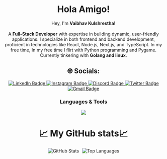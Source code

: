 <div align="center">

# Hola Amigo!

Hey, I'm <strong>Vaibhav Kulshrestha!</strong>
<br><br>
A <strong>Full-Stack Developer</strong> with expertise in building dynamic, user-friendly applications. I specialize in both frontend and backend development, proficient in technologies like React, Node.js, Next.js, and TypeScript. In my free time, In my free time I flirt with Python programming and Pygame. Currently tinkering with <Strong>Golang and linux</strong>.

  ## 🌐 Socials:

<p align="center">
  <a href="https://linkedin.com/in/vaibhav-kulshrestha-053924283">
    <img src="https://img.shields.io/badge/LinkedIn-%230077B5.svg?logo=linkedin&logoColor=white" alt="LinkedIn Badge"/>
  </a>
  <a href="https://instagram.com/Potato_o_0">
    <img src="https://img.shields.io/badge/Instagram-%23E4405F.svg?logo=instagram&logoColor=white" alt="Instagram Badge"/>
  </a>
  <a href="https://discord.com/users/ÂLphA">
    <img src="https://img.shields.io/badge/Discord-%237289DA.svg?logo=discord&logoColor=white" alt="Discord Badge"/>
  </a>
  <a href="https://twitter.com/Vaibhav_1208">
    <img src="https://img.shields.io/badge/Twitter-%231DA1F2.svg?logo=twitter&logoColor=white" alt="Twitter Badge"/>
  </a>
  <a href="mailto:vaibhavkulshrestha55@gmail.com">
    <img src="https://img.shields.io/badge/Gmail-D14836.svg?logo=gmail&logoColor=white" alt="Gmail Badge"/>
  </a>
</p>

<h3 align="center">Languages & Tools</h3>
<p align="center"> 
<img src="https://skillicons.dev/icons?i=react,nodejs,html,js,css,bootstrap,sass,tailwind,firebase,threejs,ts,vite,mongodb,wordpress,python,c,cpp,babel,figma,bash,vscode,jenkins,express,git,nextjs,vue,npm,postgres,postman,redis,mysql,vercel&perline=8&theme=dark" />
</p>





# 📈 My GitHub stats📈
<div style="display: flex; flex-direction: row; justify-content: center; align-items: center; gap: 10px;">
  

  
  <img src="https://github-readme-stats.vercel.app/api?username=Vaibhavkulshrestha12&theme=dark&hide_border=false&include_all_commits=false&count_private=false" alt="GitHub Stats" />
  <img src="https://github-readme-stats.vercel.app/api/top-langs/?username=Vaibhavkulshrestha12&theme=dark&hide_border=false&include_all_commits=false&count_private=false&layout=compact" alt="Top Languages" />
</div>


